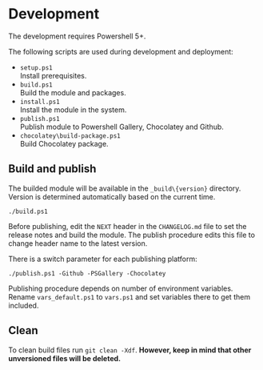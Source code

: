 # Development

The development requires Powershell 5+.

The following scripts are used during development and deployment:

- `setup.ps1`  
Install prerequisites.
- `build.ps1`  
Build the module and packages.
- `install.ps1`  
Install the module in the system.
- `publish.ps1`  
Publish module to Powershell Gallery, Chocolatey and Github.
- `chocolatey\build-package.ps1`  
Build Chocolatey package.


## Build and publish

The builded module will be available in the `_build\{version}` directory. Version is determined automatically based on the current time.

```
./build.ps1
```

Before publishing, edit the `NEXT` header in the `CHANGELOG.md` file to set the release notes and build the module. The publish procedure edits this file to change header name to the latest version.

There is a switch parameter for each publishing platform:

```
./publish.ps1 -Github -PSGallery -Chocolatey
```

Publishing procedure depends on number of environment variables. Rename `vars_default.ps1` to `vars.ps1` and set variables there to get them included.

## Clean

To clean build files run `git clean -Xdf`. **However, keep in mind that other unversioned files will be deleted.**


